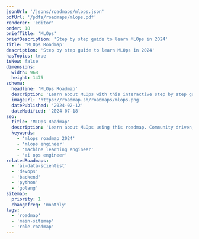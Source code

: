 ```yaml
---
jsonUrl: '/jsons/roadmaps/mlops.json'
pdfUrl: '/pdfs/roadmaps/mlops.pdf'
renderer: 'editor'
order: 18
briefTitle: 'MLOps'
briefDescription: 'Step by step guide to learn MLOps in 2024'
title: 'MLOps Roadmap'
description: 'Step by step guide to learn MLOps in 2024'
hasTopics: true
isNew: false
dimensions:
  width: 968
  height: 1475
schema:
  headline: 'MLOps Roadmap'
  description: 'Learn about MLOps with this interactive step by step guide in 2023. We also have resources and short descriptions attached to the roadmap items so you can get everything you want to learn in one place.'
  imageUrl: 'https://roadmap.sh/roadmaps/mlops.png'
  datePublished: '2024-02-12'
  dateModified: '2024-07-18'
seo:
  title: 'MLOps Roadmap'
  description: 'Learn about MLOps using this roadmap. Community driven, articles, resources, guides, interview questions, quizzes for modern backend development.'
  keywords:
    - 'mlops roadmap 2024'
    - 'mlops engineer'
    - 'machine learning engineer'
    - 'ai ops engineer'
relatedRoadmaps:
  - 'ai-data-scientist'
  - 'devops'
  - 'backend'
  - 'python'
  - 'golang'
sitemap:
  priority: 1
  changefreq: 'monthly'
tags:
  - 'roadmap'
  - 'main-sitemap'
  - 'role-roadmap'
---
```

